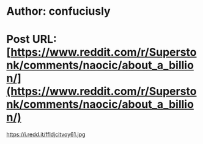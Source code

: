 # Author: confuciusly
# Post URL: [https://www.reddit.com/r/Superstonk/comments/naocic/about_a_billion/](https://www.reddit.com/r/Superstonk/comments/naocic/about_a_billion/)


https://i.redd.it/ffldjcitvoy61.jpg